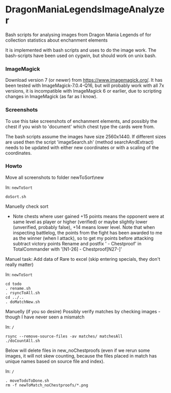 # DragonManiaLegendsImageAnalyzer
Bash scripts for analysing images from Dragon Mania Legends of for collection statistics about enchanment elements

It is implemented with bash scripts and uses to do the image work. The bash-scripts have been used on cygwin, but should work on unix bash.

### ImageMagick
Download version 7 (or newer) from https://www.imagemagick.org/. It has been tested with ImageMagick-7.0.4-Q16, but will probably work with all 7x versions, it is incompatible with ImageMagick 6 or earlier, due to scripting changes in ImageMagick (as far as I know).

### Screenshots

To use this take screenshots of enchanment elements, and possibly the chest if you wish to 'document' which chest type the cards were from. 

The bash scripts assume the images have size 2560x1440. If different sizes are used then the script 'imageSearch.sh' (method searchAndExtract) needs to be updated with either new coordinates or with a scaling of the coordinates.

### Howto

Move all screenshots to folder newToSort\new

In: `newToSort`
```
doSort.sh
```
Manuelly check sort 
- Note chests where user gained +15 points means the opponent were at same level as player or higher (verified) or maybe slightly lower (unverified, probably false), +14 means lower level. Note that when inspecting battlelog, the points from the fight has been awarded to me as the winner (when I attack), so to get my points before attacking subtract victory points
Rename and postfix ' - Chestproof' in TotalCommander with '[N1-26] - Chestproof[N27-]'

Manuel task: Add data of Rare to excel (skip entering specials, they don't really matter)

In: `newToSort`
```
cd todo
. rename.sh
. rsyncToAll.sh
cd ../..
. doMatchNew.sh
```
Manuelly (if you so desire) Possibly verify matches by checking images - though I have never seen a mismatch

In: `/`
```
rsync --remove-source-files -av matches/ matchesAll
./doCountAll.sh
```

Below will delete files in new_noChestproofs (even if we rerun some images, it will not skew counting, because the files placed in match has unique names based on source file and index).

In: `/`
```
. moveTodoToDone.sh
rm -f newToMatch_noChestproofs/*.png
```
